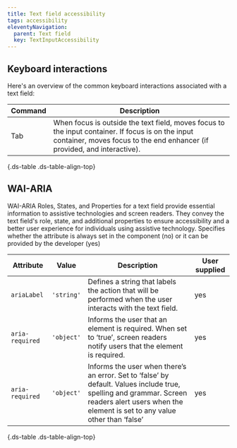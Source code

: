 ```yaml
---
title: Text field accessibility
tags: accessibility
eleventyNavigation:
  parent: Text field
  key: TextInputAccessibility
---
```

<section>
  
## Keyboard interactions

Here's an overview of the common keyboard interactions associated with a text field:

<div class="ds-table-wrapper">

|Command|Description|
|-|-|
|Tab|When focus is outside the text field, moves focus to the input container. If focus is on the input container, moves focus to the end enhancer (if provided, and interactive).|

{.ds-table .ds-table-align-top}

</div>

</section>

<section>


## WAI-ARIA
WAI-ARIA Roles, States, and Properties for a text field provide essential information to assistive technologies and screen readers. They convey the text field's role, state, and additional properties to ensure accessibility and a better user experience for individuals using assistive technology.
<sl-tooltip id="tooltip1">Specifies whether the attribute is always set in the component (no) or it can be provided by the developer (yes)</sl-tooltip>

<div class="ds-table-wrapper">
  
|Attribute | Value | Description | User supplied <sl-icon name="info" aria-describedby="tooltip1" size="md"></sl-icon> |
|-|-|-|-|
|`ariaLabel`	|`'string'`|Defines a string that labels the action that will be performed when the user interacts with the text field. |yes|
|`aria-required`	|`'object'`|Informs the user that an element is required. When set to ‘true’, screen readers notify users that the element is required. |yes|
|`aria-required`	|`'object'`|Informs the user when there’s an error. Set to ‘false’ by default. Values include true, spelling and grammar. Screen readers alert users when the element is set to any value other than ‘false’ |yes|

{.ds-table .ds-table-align-top}

</div>

</section>

